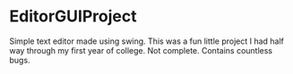 # EditorGUIProject

Simple text editor made using swing.
This was a fun little project I had half way through my first year of college.
Not complete. Contains countless bugs. 
